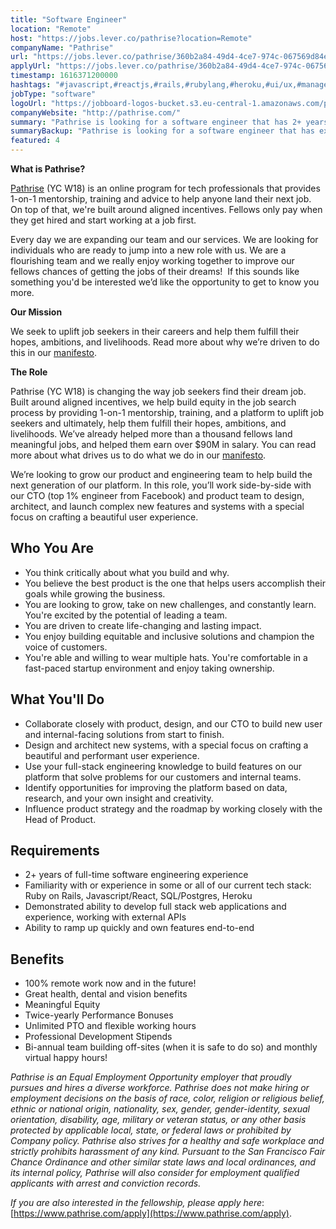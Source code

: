 ```yaml
---
title: "Software Engineer"
location: "Remote"
host: "https://jobs.lever.co/pathrise?location=Remote"
companyName: "Pathrise"
url: "https://jobs.lever.co/pathrise/360b2a84-49d4-4ce7-974c-067569d84e2f"
applyUrl: "https://jobs.lever.co/pathrise/360b2a84-49d4-4ce7-974c-067569d84e2f/apply"
timestamp: 1616371200000
hashtags: "#javascript,#reactjs,#rails,#rubylang,#heroku,#ui/ux,#management,#postgresql"
jobType: "software"
logoUrl: "https://jobboard-logos-bucket.s3.eu-central-1.amazonaws.com/pathrise"
companyWebsite: "http://pathrise.com/"
summary: "Pathrise is looking for a software engineer that has 2+ years of full-time software engineering experience."
summaryBackup: "Pathrise is looking for a software engineer that has experience in: #ui/ux, #javascript, #reactjs."
featured: 4
---
```


**What is Pathrise?**

[Pathrise](https://www.pathrise.com/) (YC W18) is an online program for tech professionals that provides 1-on-1 mentorship, training and advice to help anyone land their next job. On top of that, we're built around aligned incentives. Fellows only pay when they get hired and start working at a job first.

Every day we are expanding our team and our services. We are looking for individuals who are ready to jump into a new role with us. We are a flourishing team and we really enjoy working together to improve our fellows chances of getting the jobs of their dreams!  If this sounds like something you'd be interested we’d like the opportunity to get to know you more.

**Our Mission**

We seek to uplift job seekers in their careers and help them fulfill their hopes, ambitions, and livelihoods. Read more about why we’re driven to do this in our [manifesto](https://www.pathrise.com/manifesto).

**The Role**

Pathrise (YC W18) is changing the way job seekers find their dream job. Built around aligned incentives, we help build equity in the job search process by providing 1-on-1 mentorship, training, and a platform to uplift job seekers and ultimately, help them fulfill their hopes, ambitions, and livelihoods. We’ve already helped more than a thousand fellows land meaningful jobs, and helped them earn over $90M in salary. You can read more about what drives us to do what we do in our [manifesto](https://www.pathrise.com/manifesto).

We’re looking to grow our product and engineering team to help build the next generation of our platform. In this role, you’ll work side-by-side with our CTO (top 1% engineer from Facebook) and product team to design, architect, and launch complex new features and systems with a special focus on crafting a beautiful user experience.

## Who You Are

*   You think critically about what you build and why.
*   You believe the best product is the one that helps users accomplish their goals while growing the business.
*   You are looking to grow, take on new challenges, and constantly learn. You're excited by the potential of leading a team.
*   You are driven to create life-changing and lasting impact.
*   You enjoy building equitable and inclusive solutions and champion the voice of customers.
*   You're able and willing to wear multiple hats. You're comfortable in a fast-paced startup environment and enjoy taking ownership.

## What You'll Do

*   Collaborate closely with product, design, and our CTO to build new user and internal-facing solutions from start to finish.
*   Design and architect new systems, with a special focus on crafting a beautiful and performant user experience.
*   Use your full-stack engineering knowledge to build features on our platform that solve problems for our customers and internal teams.
*   Identify opportunities for improving the platform based on data, research, and your own insight and creativity.
*   Influence product strategy and the roadmap by working closely with the Head of Product.

## Requirements

*   2+ years of full-time software engineering experience
*   Familiarity with or experience in some or all of our current tech stack: Ruby on Rails, Javascript/React, SQL/Postgres, Heroku
*   Demonstrated ability to develop full stack web applications and experience, working with external APIs
*   Ability to ramp up quickly and own features end-to-end

## Benefits

*   100% remote work now and in the future!
*   Great health, dental and vision benefits 
*   Meaningful Equity 
*   Twice-yearly Performance Bonuses
*   Unlimited PTO and flexible working hours
*   Professional Development Stipends
*   Bi-annual team building off-sites (when it is safe to do so) and monthly virtual happy hours!

_Pathrise is an Equal Employment Opportunity employer that proudly pursues and hires a diverse workforce. Pathrise does not make hiring or employment decisions on the basis of race, color, religion or religious belief, ethnic or national origin, nationality, sex, gender, gender-identity, sexual orientation, disability, age, military or veteran status, or any other basis protected by applicable local, state, or federal laws or prohibited by Company policy. Pathrise also strives for a healthy and safe workplace and strictly prohibits harassment of any kind. Pursuant to the San Francisco Fair Chance Ordinance and other similar state laws and local ordinances, and its internal policy, Pathrise will also consider for employment qualified applicants with arrest and conviction records._

_If you are also interested in the fellowship, please apply here_: [https://www.pathrise.com/apply](https://www.pathrise.com/apply).
